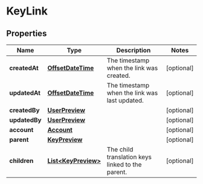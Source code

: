 

# KeyLink

## Properties

Name | Type | Description | Notes
------------ | ------------- | ------------- | -------------
**createdAt** | [**OffsetDateTime**](OffsetDateTime.md) | The timestamp when the link was created. |  [optional]
**updatedAt** | [**OffsetDateTime**](OffsetDateTime.md) | The timestamp when the link was last updated. |  [optional]
**createdBy** | [**UserPreview**](UserPreview.md) |  |  [optional]
**updatedBy** | [**UserPreview**](UserPreview.md) |  |  [optional]
**account** | [**Account**](Account.md) |  |  [optional]
**parent** | [**KeyPreview**](KeyPreview.md) |  |  [optional]
**children** | [**List&lt;KeyPreview&gt;**](KeyPreview.md) | The child translation keys linked to the parent. |  [optional]



